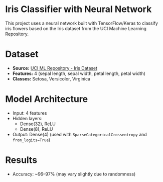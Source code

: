 # Iris Classifier with Neural Network

This project uses a neural network built with TensorFlow/Keras to classify iris flowers based on the Iris dataset from the UCI Machine Learning Repository.

# Dataset

- **Source:** [UCI ML Repository - Iris Dataset](https://archive.ics.uci.edu/ml/datasets/iris)
- **Features:** 4 (sepal length, sepal width, petal length, petal width)
- **Classes:** Setosa, Versicolor, Virginica

# Model Architecture

- Input: 4 features
- Hidden layers:
  - Dense(32), ReLU
  - Dense(8), ReLU
- Output: Dense(4) (used with `SparseCategoricalCrossentropy` and `from_logits=True`)

# Results

- Accuracy: ~96–97% (may vary slightly due to randomness)
